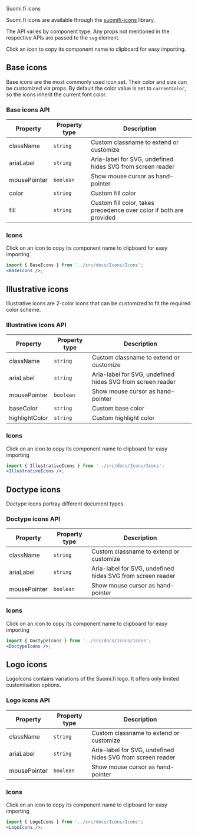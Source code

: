 Suomi.fi icons

Suomi.fi icons are available through the [suomifi-icons](https://github.com/vrk-kpa/suomifi-icons) library.

The API varies by component type. Any props not mentioned in the respective APIs are passed to the `svg` element.

Click an icon to copy its component name to clipboard for easy importing.

## Base icons

Base icons are the most commonly used icon set. Their color and size can be customized via props. By default the color value is set to `currentColor`, so the icons inherit the current font color.

### Base icons API

| Property | Property type | Description |
| --- | --- | --- |
| className | `string` | Custom classname to extend or customize |
| ariaLabel | `string` | Aria-label for SVG, undefined hides SVG from screen reader |
| mousePointer | `boolean` | Show mouse cursor as hand-pointer |
| color | `string` | Custom fill color |
| fill | `string` | Custom fill color, takes precedence over color if both are provided |

### Icons

Click on an icon to copy its component name to clipboard for easy importing

```jsx noeditor
import { BaseIcons } from '../src/docs/Icons/Icons';
<BaseIcons />;
```

## Illustrative icons

Illustrative icons are 2-color icons that can be customized to fit the required color scheme.

### Illustrative icons API

| Property | Property type | Description |
| --- | --- | --- |
| className | `string` | Custom classname to extend or customize |
| ariaLabel | `string` | Aria-label for SVG, undefined hides SVG from screen reader |
| mousePointer | `boolean` | Show mouse cursor as hand-pointer |
| baseColor | `string` | Custom base color |
| highlightColor | `string` | Custom highlight color |

### Icons

Click on an icon to copy its component name to clipboard for easy importing

```jsx noeditor
import { IllustrativeIcons } from '../src/docs/Icons/Icons';
<IllustrativeIcons />;
```

## Doctype icons

Doctype icons portray different document types.

### Doctype icons API

| Property | Property type | Description |
| --- | --- | --- |
| className | `string` | Custom classname to extend or customize |
| ariaLabel | `string` | Aria-label for SVG, undefined hides SVG from screen reader |
| mousePointer | `boolean` | Show mouse cursor as hand-pointer |

### Icons

Click on an icon to copy its component name to clipboard for easy importing

```jsx noeditor
import { DoctypeIcons } from '../src/docs/Icons/Icons';
<DoctypeIcons />;
```

## Logo icons

LogoIcons contains variations of the Suomi.fi logo. It offers only limited customisation options.

### Logo icons API

| Property | Property type | Description |
| --- | --- | --- |
| className | `string` | Custom classname to extend or customize |
| ariaLabel | `string` | Aria-label for SVG, undefined hides SVG from screen reader |
| mousePointer | `boolean` | Show mouse cursor as hand-pointer |

### Icons

Click on an icon to copy its component name to clipboard for easy importing

```jsx noeditor
import { LogoIcons } from '../src/docs/Icons/Icons';
<LogoIcons />;
```
